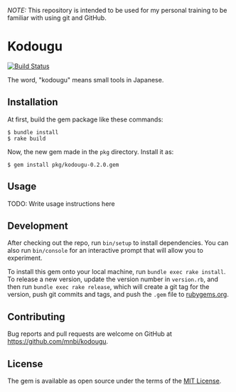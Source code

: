 *NOTE:* This repository is intended to be used for my personal
training to be familiar with using git and GitHub.

# Kodougu

[![Build Status](https://travis-ci.org/mnbi/kodougu.svg?branch=master)](https://travis-ci.org/mnbi/kodougu)

The word, "kodougu" means small tools in Japanese.

## Installation

At first, build the gem package like these commands:

    $ bundle install
    $ rake build

Now, the new gem made in the `pkg` directory.  Install it as:

    $ gem install pkg/kodougu-0.2.0.gem

## Usage

TODO: Write usage instructions here

## Development

After checking out the repo, run `bin/setup` to install dependencies. You can also run `bin/console` for an interactive prompt that will allow you to experiment.

To install this gem onto your local machine, run `bundle exec rake install`. To release a new version, update the version number in `version.rb`, and then run `bundle exec rake release`, which will create a git tag for the version, push git commits and tags, and push the `.gem` file to [rubygems.org](https://rubygems.org).

## Contributing

Bug reports and pull requests are welcome on GitHub at https://github.com/mnbi/kodougu.


## License

The gem is available as open source under the terms of the [MIT License](http://opensource.org/licenses/MIT).

